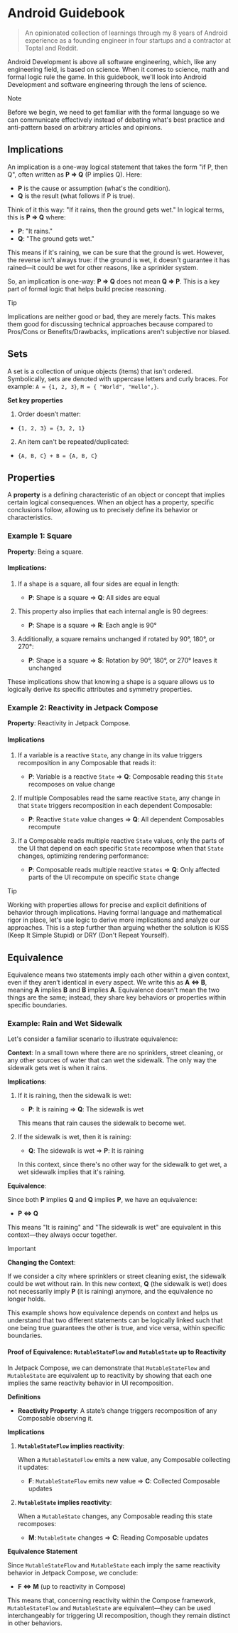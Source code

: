 # Android Guidebook

> An opinionated collection of learnings through my 8 years of Android experience as a founding engineer in four startups and a contractor at Toptal and Reddit.

Android Development is above all software engineering, which, like any engineering field, is based on science. When it comes to science, math and formal logic rule the game. In this guidebook, we'll look into Android Development and software engineering through the lens of science.

> [!NOTE]
> Before we begin, we need to get familiar with the formal language so we can communicate effectively instead of debating what's best practice and anti-pattern based on arbitrary articles and opinions.

## Implications

An implication is a one-way logical statement that takes the form "if P, then Q", often written as **P ⇒ Q** (P implies Q). Here:

- **P** is the cause or assumption (what's the condition).
- **Q** is the result (what follows if P is true).

Think of it this way: "If it rains, then the ground gets wet." In logical terms, this is **P ⇒ Q** where:

- **P**: "It rains."
- **Q**: "The ground gets wet."

This means if it's raining, we can be sure that the ground is wet. However, the reverse isn't always true: if the ground is wet, it doesn't guarantee it has rained—it could be wet for other reasons, like a sprinkler system.

So, an implication is one-way: **P ⇒ Q** does not mean **Q ⇒ P**. This is a key part of formal logic that helps build precise reasoning.

> [!TIP]
> Implications are neither good or bad, they are merely facts. This makes them good for discussing technical approaches because compared to Pros/Cons or Benefits/Drawbacks, implications aren't subjective nor biased.

## Sets

A set is a collection of unique objects (items) that isn't ordered. Symbolically, sets are denoted with uppercase letters and curly braces. For example: `A = {1, 2, 3}`, `M = { "World", "Hello",}`.

**Set key properties**

1. Order doesn’t matter:
- `{1, 2, 3} = {3, 2, 1}`

2. An item can't be repeated/duplicated:
- `{A, B, C} + B = {A, B, C}`

## Properties

A **property** is a defining characteristic of an object or concept that implies certain logical consequences. When an object has a property, specific conclusions follow, allowing us to precisely define its behavior or characteristics.

### Example 1: Square
**Property**: Being a square.

#### Implications:

1. If a shape is a square, all four sides are equal in length:
   - **P**: Shape is a square ⇒ **Q**: All sides are equal

2. This property also implies that each internal angle is 90 degrees:
   - **P**: Shape is a square ⇒ **R**: Each angle is 90°

3. Additionally, a square remains unchanged if rotated by 90°, 180°, or 270°:
   - **P**: Shape is a square ⇒ **S**: Rotation by 90°, 180°, or 270° leaves it unchanged

These implications show that knowing a shape is a square allows us to logically derive its specific attributes and symmetry properties.

### Example 2: Reactivity in Jetpack Compose

**Property**: Reactivity in Jetpack Compose.

#### Implications

1. If a variable is a reactive `State`, any change in its value triggers recomposition in any Composable that reads it:
   - **P**: Variable is a reactive `State` ⇒ **Q**: Composable reading this `State` recomposes on value change

2. If multiple Composables read the same reactive `State`, any change in that `State` triggers recomposition in each dependent Composable:
   - **P**: Reactive `State` value changes ⇒ **Q**: All dependent Composables recompute

3. If a Composable reads multiple reactive `State` values, only the parts of the UI that depend on each specific `State` recompose when that `State` changes, optimizing rendering performance:
   - **P**: Composable reads multiple reactive `States` ⇒ **Q**: Only affected parts of the UI recompute on specific `State` change

> [!TIP]
>  Working with properties allows for precise and explicit definitions of behavior through implications. Having formal language and mathematical rigor in place, let's use logic to derive more implications and analyze our approaches. This is a step further than arguing whether the solution is KISS (Keep It Simple Stupid) or DRY (Don't Repeat Yourself).


## Equivalence

Equivalence means two statements imply each other within a given context, even if they aren’t identical in every aspect. We write this as **A ⇔ B**, meaning **A** implies **B** and **B** implies **A**. Equivalence doesn't mean the two things are the same; instead, they share key behaviors or properties within specific boundaries.

### Example: Rain and Wet Sidewalk

Let's consider a familiar scenario to illustrate equivalence:

**Context**: In a small town where there are no sprinklers, street cleaning, or any other sources of water that can wet the sidewalk. The only way the sidewalk gets wet is when it rains.

**Implications**:

1. If it is raining, then the sidewalk is wet:

   - **P**: It is raining ⇒ **Q**: The sidewalk is wet

   This means that rain causes the sidewalk to become wet.

2. If the sidewalk is wet, then it is raining:

   - **Q**: The sidewalk is wet ⇒ **P**: It is raining

   In this context, since there's no other way for the sidewalk to get wet, a wet sidewalk implies that it's raining.

**Equivalence**:

Since both **P** implies **Q** and **Q** implies **P**, we have an equivalence:

- **P ⇔ Q**

This means "It is raining" and "The sidewalk is wet" are equivalent in this context—they always occur together.

> [!IMPORTANT]
> **Changing the Context**:
>
> If we consider a city where sprinklers or street cleaning exist, the sidewalk could be wet without rain. In this new context, **Q** (the sidewalk is wet) does not necessarily imply **P** (it is raining) anymore, and the equivalence no longer holds.

This example shows how equivalence depends on context and helps us understand that two different statements can be logically linked such that one being true guarantees the other is true, and vice versa, within specific boundaries.

#### Proof of Equivalence: `MutableStateFlow` and `MutableState` up to Reactivity

In Jetpack Compose, we can demonstrate that `MutableStateFlow` and `MutableState` are equivalent up to reactivity by showing that each one implies the same reactivity behavior in UI recomposition.

**Definitions**

- **Reactivity Property**: A state’s change triggers recomposition of any Composable observing it.

**Implications**

1. **`MutableStateFlow` implies reactivity**:

   When a `MutableStateFlow` emits a new value, any Composable collecting it updates:

   - **F**: `MutableStateFlow` emits new value ⇒ **C**: Collected Composable updates

2. **`MutableState` implies reactivity**:

   When a `MutableState` changes, any Composable reading this state recomposes:

   - **M**: `MutableState` changes ⇒ **C**: Reading Composable updates

**Equivalence Statement**

Since `MutableStateFlow` and `MutableState` each imply the same reactivity behavior in Jetpack Compose, we conclude:

- **F ⇔ M** (up to reactivity in Compose)

This means that, concerning reactivity within the Compose framework, `MutableStateFlow` and `MutableState` are equivalent—they can be used interchangeably for triggering UI recomposition, though they remain distinct in other behaviors.
